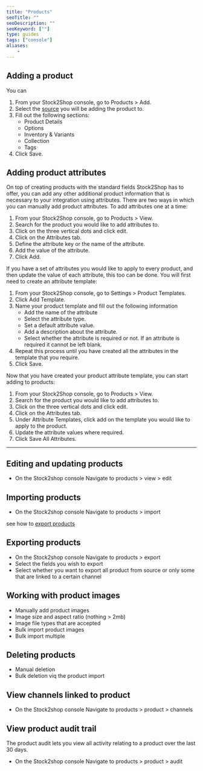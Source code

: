 ```yaml
---
title: "Products"
seoTitle: ""
seoDescription: ""
seoKeyword: [""]
type: guides
tags: ["console"]
aliases:
    - 
---
```


## Adding a product
You can 


1. From your Stock2Shop console, go to Products > Add.
2. Select the [source](/help/guides/source "What is a Stock2Shop source") you will be adding the product to.
3. Fill out the following sections:
    - Product Details
    - Options
    - Inventory & Variants
    - Collection
    - Tags
4. Click Save.

## Adding product attributes
On top of creating products with the standard fields Stock2Shop has to offer, you can add any other additional product information that is necessary to your integration using attributes.
There are two ways in which you can manually add product attributes. To add attributes one at a time:

1. From your Stock2Shop console, go to Products > View.
2. Search for the product you would like to add attributes to.
3. Click on the three vertical dots and click edit.
4. Click on the Attributes tab.
5. Define the attribute key or the name of the attribute.
6. Add the value of the attribute.
7. Click Add.

If you have a set of attributes you would like to apply to every product, and then update the value of each attribute, this too can be done.
You will first need to create an attribute template:

1. From your Stock2Shop console, go to Settings > Product Templates.
2. Click Add Template.
3. Name your product template and fill out the following information
    - Add the name of the attribute 
    - Select the attribute type.
    - Set a default attribute value. 
    - Add a description about the attribute.
    - Select whether the attribute is required or not. If an attribute is required it cannot be left blank.
4. Repeat this process until you have created all the attributes in the template that you require.
5. Click Save.

Now that you have created your product attribute template, you can start adding to products:

1. From your Stock2Shop console, go to Products > View.
2. Search for the product you would like to add attributes to.
3. Click on the three vertical dots and click edit.
4. Click on the Attributes tab.
5. Under Attribute Templates, click add on the template you would like to apply to the product.
6. Update the attribute values where required.
7. Click Save All Attributes.

---

## Editing and updating products
- On the Stock2shop console Navigate to products > view > edit


## Importing products
- On the Stock2shop console Navigate to products > import


see how to [export products](/)

## Exporting products
- On the Stock2shop console Navigate to products > export
- Select the fields you wish to export
- Select whether you want to export all product from source or only some that are linked to a certain channel

## Working with product images
- Manually add product images
- Image size and aspect ratio (nothing > 2mb)
- Image file types that are accepted
- Bulk import product images
- Bulk import multiple

## Deleting products 
- Manual deletion
- Bulk deletion viq the product import

## View channels linked to product
- On the Stock2shop console Navigate to products > product > channels


## View product audit trail
The product audit lets you view all activity relating to a product over the last 30 days.

- On the Stock2shop console Navigate to products > product > audit


